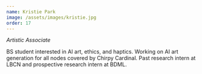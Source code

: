 ```yaml
---
name: Kristie Park
image: /assets/images/kristie.jpg
order: 17
---
```

*Artistic Associate*

BS student interested in AI art, ethics, and haptics. Working on AI art generation for all nodes covered by Chirpy Cardinal. Past research intern at LBCN and prospective research intern at BDML.

